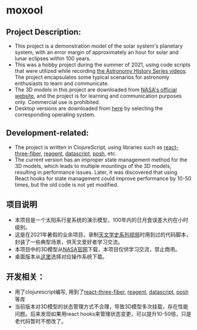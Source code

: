 # moxool

## Project Description:

- This project is a demonstration model of the solar system's planetary system, with an error margin of approximately an hour for solar and lunar eclipses within 100 years.
- This was a hobby project during the summer of 2021, using code scripts that were utilized while recording [the Astronomy History Series videos](https://space.bilibili.com/502118781/channel/seriesdetail?sid=758365). The project encapsulates some typical scenarios for astronomy enthusiasts to learn and communicate.
- The 3D models in this project are downloaded from [NASA's official website](https://solarsystem.nasa.gov/solar-system/our-solar-system/overview/), and the project is for learning and communication purposes only. Commercial use is prohibited.
- Desktop versions are downloaded from [here](https://github.com/itarck/moxool/releases/tag/0.1.0-alpha) by selecting the corresponding operating system.

## Development-related:
- The project is written in ClojureScript, using libraries such as [react-three-fiber](https://github.com/pmndrs/react-three-fiber), [reagent](https://github.com/reagent-project/reagent), [datascript](https://github.com/tonsky/datascript), [posh](https://github.com/denistakeda/posh), etc.
- The current version has an improper state management method for the 3D models, which leads to multiple mountings of the 3D models, resulting in performance issues. Later, it was discovered that using React hooks for state management could improve performance by 10-50 times, but the old code is not yet modified.


## 项目说明
- 本项目是一个太阳系行星系统的演示模型，100年内的日月食误差大约在小时级别。
- 这是在2021年暑假的业余项目，录制[天文学史系列视频](https://space.bilibili.com/502118781/channel/seriesdetail?sid=758365)时用到过的代码脚本，封装了一些典型场景，供天文爱好者学习交流。
- 本项目中的3D模型从[NASA官网](https://solarsystem.nasa.gov/solar-system/our-solar-system/overview/)下载，本项目仅供学习交流，禁止商用。
- 桌面版本从[这里](https://github.com/itarck/moxool/releases/tag/0.1.0-alpha)选择对应操作系统下载。

## 开发相关：
- 用了clojurescript编写, 用到了[react-three-fiber](https://github.com/pmndrs/react-three-fiber), [reagent](https://github.com/reagent-project/reagent), [datascript](https://github.com/tonsky/datascript), [posh](https://github.com/denistakeda/posh)等库
- 当前版本对3D模型的状态管理方式不合理，导致3D模型多次挂载，存在性能问题。后来发现如果用react hooks来管理状态变更，可以提升10-50倍，只是老代码暂时不想改了。


